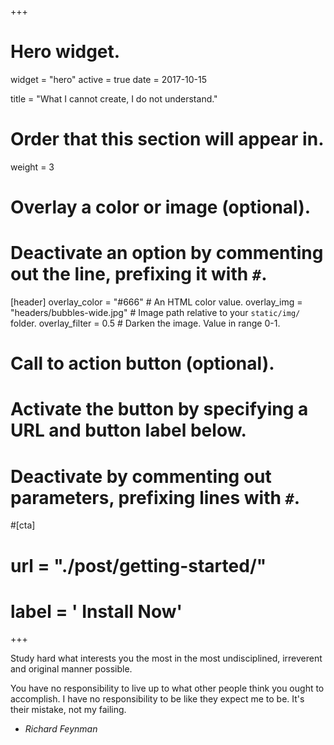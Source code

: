 +++
# Hero widget.
widget = "hero"
active = true
date = 2017-10-15

title = "What I cannot create, I do not understand."

# Order that this section will appear in.
weight = 3

# Overlay a color or image (optional).
#   Deactivate an option by commenting out the line, prefixing it with `#`.
[header]
  overlay_color = "#666"  # An HTML color value.
  overlay_img = "headers/bubbles-wide.jpg"  # Image path relative to your `static/img/` folder.
  overlay_filter = 0.5  # Darken the image. Value in range 0-1.

# Call to action button (optional).
#   Activate the button by specifying a URL and button label below.
#   Deactivate by commenting out parameters, prefixing lines with `#`.
#[cta]
#  url = "./post/getting-started/"
#  label = '<i class="fa fa-download"></i> Install Now'
+++

Study hard what interests you the most in the most undisciplined, irreverent and original manner possible.

You have no responsibility to live up to what other people think you ought to accomplish. I have no responsibility to be like they expect me to be. It's their mistake, not my failing.

- _Richard Feynman_
